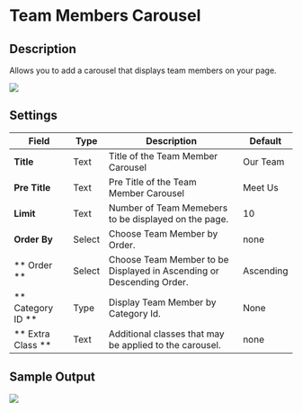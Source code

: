 # Team Members Carousel

## Description

Allows you to add a carousel that displays team members on your page.

![](http://transvelo.github.io/docs/bethlehem/images/vc-team-members-carousel-settings.png)

## Settings

| Field | Type | Description | Default
| -- | -- | -- | -- |
| **Title** | Text | Title of the Team Member Carousel | Our Team
| **Pre Title** | Text | Pre Title of the Team Member Carousel | Meet Us
| **Limit** | Text | Number of Team Memebers to be displayed on the page. | 10
| **Order By** | Select | Choose Team Member by Order. | none
| ** Order ** |  Select | Choose Team Member to be Displayed in Ascending or Descending Order. | Ascending |
| ** Category ID ** | Type | Display Team Member by Category Id. | None |
| ** Extra Class ** | Text | Additional classes that may be applied to the carousel. | none


## Sample Output

![](http://transvelo.github.io/docs/bethlehem/images/vc-team-members-carousel-output.png)

